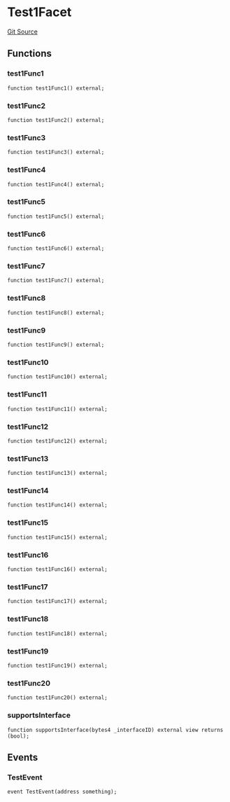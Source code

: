 # Test1Facet
[Git Source](https://github.com/G7DAO/protocol/blob/ef7b24f4a26e9671edc818362f455c3e2801e1d7/contracts/utils/diamonds/contracts/facets/Test1Facet.sol)


## Functions
### test1Func1


```solidity
function test1Func1() external;
```

### test1Func2


```solidity
function test1Func2() external;
```

### test1Func3


```solidity
function test1Func3() external;
```

### test1Func4


```solidity
function test1Func4() external;
```

### test1Func5


```solidity
function test1Func5() external;
```

### test1Func6


```solidity
function test1Func6() external;
```

### test1Func7


```solidity
function test1Func7() external;
```

### test1Func8


```solidity
function test1Func8() external;
```

### test1Func9


```solidity
function test1Func9() external;
```

### test1Func10


```solidity
function test1Func10() external;
```

### test1Func11


```solidity
function test1Func11() external;
```

### test1Func12


```solidity
function test1Func12() external;
```

### test1Func13


```solidity
function test1Func13() external;
```

### test1Func14


```solidity
function test1Func14() external;
```

### test1Func15


```solidity
function test1Func15() external;
```

### test1Func16


```solidity
function test1Func16() external;
```

### test1Func17


```solidity
function test1Func17() external;
```

### test1Func18


```solidity
function test1Func18() external;
```

### test1Func19


```solidity
function test1Func19() external;
```

### test1Func20


```solidity
function test1Func20() external;
```

### supportsInterface


```solidity
function supportsInterface(bytes4 _interfaceID) external view returns (bool);
```

## Events
### TestEvent

```solidity
event TestEvent(address something);
```


